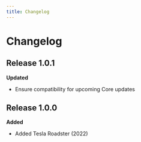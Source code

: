 ```yaml
---
title: Changelog
---
```


# Changelog

## Release 1.0.1

**Updated**

- Ensure compatibility for upcoming Core updates

## Release 1.0.0

**Added**

- Added Tesla Roadster (2022)
